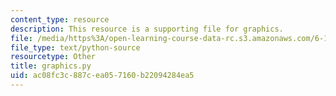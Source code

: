 ```yaml
---
content_type: resource
description: This resource is a supporting file for graphics.
file: /media/https%3A/open-learning-course-data-rc.s3.amazonaws.com/6-189-a-gentle-introduction-to-programming-using-python-january-iap-2011/ac08fc3c887cea057160b22094284ea5_graphics.py
file_type: text/python-source
resourcetype: Other
title: graphics.py
uid: ac08fc3c-887c-ea05-7160-b22094284ea5
---
```

